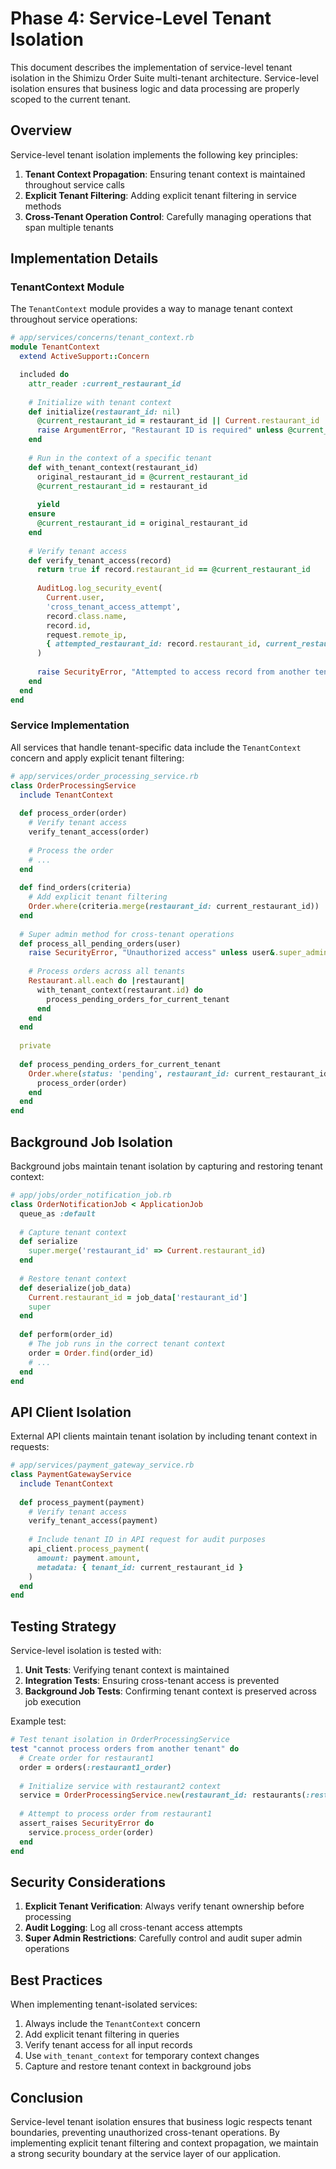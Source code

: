 # Phase 4: Service-Level Tenant Isolation

This document describes the implementation of service-level tenant isolation in the Shimizu Order Suite multi-tenant architecture. Service-level isolation ensures that business logic and data processing are properly scoped to the current tenant.

## Overview

Service-level tenant isolation implements the following key principles:

1. **Tenant Context Propagation**: Ensuring tenant context is maintained throughout service calls
2. **Explicit Tenant Filtering**: Adding explicit tenant filtering in service methods
3. **Cross-Tenant Operation Control**: Carefully managing operations that span multiple tenants

## Implementation Details

### TenantContext Module

The `TenantContext` module provides a way to manage tenant context throughout service operations:

```ruby
# app/services/concerns/tenant_context.rb
module TenantContext
  extend ActiveSupport::Concern

  included do
    attr_reader :current_restaurant_id
    
    # Initialize with tenant context
    def initialize(restaurant_id: nil)
      @current_restaurant_id = restaurant_id || Current.restaurant_id
      raise ArgumentError, "Restaurant ID is required" unless @current_restaurant_id.present?
    end
    
    # Run in the context of a specific tenant
    def with_tenant_context(restaurant_id)
      original_restaurant_id = @current_restaurant_id
      @current_restaurant_id = restaurant_id
      
      yield
    ensure
      @current_restaurant_id = original_restaurant_id
    end
    
    # Verify tenant access
    def verify_tenant_access(record)
      return true if record.restaurant_id == @current_restaurant_id
      
      AuditLog.log_security_event(
        Current.user,
        'cross_tenant_access_attempt',
        record.class.name,
        record.id,
        request.remote_ip,
        { attempted_restaurant_id: record.restaurant_id, current_restaurant_id: @current_restaurant_id }
      )
      
      raise SecurityError, "Attempted to access record from another tenant"
    end
  end
end
```

### Service Implementation

All services that handle tenant-specific data include the `TenantContext` concern and apply explicit tenant filtering:

```ruby
# app/services/order_processing_service.rb
class OrderProcessingService
  include TenantContext
  
  def process_order(order)
    # Verify tenant access
    verify_tenant_access(order)
    
    # Process the order
    # ...
  end
  
  def find_orders(criteria)
    # Add explicit tenant filtering
    Order.where(criteria.merge(restaurant_id: current_restaurant_id))
  end
  
  # Super admin method for cross-tenant operations
  def process_all_pending_orders(user)
    raise SecurityError, "Unauthorized access" unless user&.super_admin?
    
    # Process orders across all tenants
    Restaurant.all.each do |restaurant|
      with_tenant_context(restaurant.id) do
        process_pending_orders_for_current_tenant
      end
    end
  end
  
  private
  
  def process_pending_orders_for_current_tenant
    Order.where(status: 'pending', restaurant_id: current_restaurant_id).each do |order|
      process_order(order)
    end
  end
end
```

## Background Job Isolation

Background jobs maintain tenant isolation by capturing and restoring tenant context:

```ruby
# app/jobs/order_notification_job.rb
class OrderNotificationJob < ApplicationJob
  queue_as :default
  
  # Capture tenant context
  def serialize
    super.merge('restaurant_id' => Current.restaurant_id)
  end
  
  # Restore tenant context
  def deserialize(job_data)
    Current.restaurant_id = job_data['restaurant_id']
    super
  end
  
  def perform(order_id)
    # The job runs in the correct tenant context
    order = Order.find(order_id)
    # ...
  end
end
```

## API Client Isolation

External API clients maintain tenant isolation by including tenant context in requests:

```ruby
# app/services/payment_gateway_service.rb
class PaymentGatewayService
  include TenantContext
  
  def process_payment(payment)
    # Verify tenant access
    verify_tenant_access(payment)
    
    # Include tenant ID in API request for audit purposes
    api_client.process_payment(
      amount: payment.amount,
      metadata: { tenant_id: current_restaurant_id }
    )
  end
end
```

## Testing Strategy

Service-level isolation is tested with:

1. **Unit Tests**: Verifying tenant context is maintained
2. **Integration Tests**: Ensuring cross-tenant access is prevented
3. **Background Job Tests**: Confirming tenant context is preserved across job execution

Example test:

```ruby
# Test tenant isolation in OrderProcessingService
test "cannot process orders from another tenant" do
  # Create order for restaurant1
  order = orders(:restaurant1_order)
  
  # Initialize service with restaurant2 context
  service = OrderProcessingService.new(restaurant_id: restaurants(:restaurant2).id)
  
  # Attempt to process order from restaurant1
  assert_raises SecurityError do
    service.process_order(order)
  end
end
```

## Security Considerations

1. **Explicit Tenant Verification**: Always verify tenant ownership before processing
2. **Audit Logging**: Log all cross-tenant access attempts
3. **Super Admin Restrictions**: Carefully control and audit super admin operations

## Best Practices

When implementing tenant-isolated services:

1. Always include the `TenantContext` concern
2. Add explicit tenant filtering in queries
3. Verify tenant access for all input records
4. Use `with_tenant_context` for temporary context changes
5. Capture and restore tenant context in background jobs

## Conclusion

Service-level tenant isolation ensures that business logic respects tenant boundaries, preventing unauthorized cross-tenant operations. By implementing explicit tenant filtering and context propagation, we maintain a strong security boundary at the service layer of our application.
